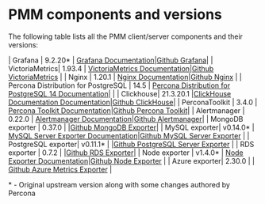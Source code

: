# PMM components and versions

The following table lists all the PMM client/server components and their versions:

| Grafana  | 9.2.20*    | [Grafana Documentation](https://grafana.com/docs/grafana/latest/)|[Github Grafana](https://github.com/percona-platform/grafana)|
| VictoriaMetrics| 1.93.4    | [VictoriaMetrics Documentation](https://docs.victoriametrics.com/)|[Github VictoriaMetrics](https://github.com/VictoriaMetrics/VictoriaMetrics)    |
| Nginx    | 1.20.1 | [Nginx Documentation](http://nginx.org/en/docs/)|[Github Nginx](https://github.com/nginx/nginx-releases)                                                    |
| Percona Distribution for PostgreSQL  | 14.5    | [Percona Distribution for PostgreSQL 14 Documentation](https://www.percona.com/doc/postgresql/LATEST/index.html)|              |
| Clickhouse| 21.3.20.1 |[ClickHouse Documentation Documentation](https://clickhouse.com/docs/en/)|[Github ClickHouse](https://github.com/ClickHouse/ClickHouse)|
| PerconaToolkit  | 3.4.0    | [Percona Toolkit Documentation](https://www.percona.com/doc/percona-toolkit/3.0/index.html)|[Github Percona Toolkit](https://github.com/percona/percona-toolkit)|
| Alertmanager  | 0.22.0   | [Alertmanager Documentation](https://prometheus.io/docs/alerting/latest/alertmanager/)|[Github Alertmanager](https://github.com/prometheus/alertmanager)|
| MongoDB exporter  | 0.37.0    | |[Github MongoDB Exporter](https://github.com/percona/mongodb_exporter)|
| MySQL exporter| v0.14.0*   | [MySQL Server Exporter Documentation](https://grafana.com/oss/prometheus/exporters/mysql-exporter/)|[Github MySQL Server Exporter](https://github.com/percona/mysqld_exporter)    |
| PostgreSQL exporter| v0.11.1*   |            |[Github PostgreSQL Server Exporter](https://github.com/percona/postgres_exporter)    |
| RDS exporter  | 0.7.2    | |[Github RDS Exporter](https://github.com/percona/rds_exporter)|
| Node exporter | v1.4.0*  | [Node Exporter Documentation](https://prometheus.io/docs/guides/node-exporter/)|[Github Node Exporter](https://github.com/percona/node_exporter)    |
| Azure exporter| 2.30.0   |            | [Github Azure Metrics Exporter](https://github.com/percona/azure_metrics_exporter)    |

\* - Original upstream version along with some changes authored by Percona
